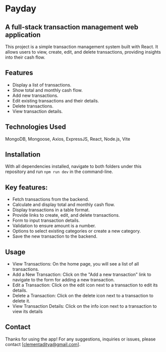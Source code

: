 # Payday
## A full-stack transaction management web application
This project is a simple transaction management system built with React. It allows users to view, create, edit, and delete transactions, providing insights into their cash flow.

## Features
* Display a list of transactions.
* Show total and monthly cash flow.
* Add new transactions.
* Edit existing transactions and their details.
* Delete transactions.
* View transaction details.
  
## Technologies Used
MongoDB, Mongoose, Axios, ExpressJS, React, Node.js, Vite
  
## Installation
With all dependencies installed, navigate to both folders under this repository and run `npm run dev` in the command-line.

## Key features:
* Fetch transactions from the backend.
* Calculate and display total and monthly cash flow.
* Display transactions in a table format.
* Provide links to create, edit, and delete transactions.
* Form to input transaction details.
* Validation to ensure amount is a number.
* Options to select existing categories or create a new category.
* Save the new transaction to the backend.

## Usage
* View Transactions: On the home page, you will see a list of all transactions.
* Add a New Transaction: Click on the "Add a new transaction" link to navigate to the form for adding a new transaction.
* Edit a Transaction: Click on the edit icon next to a transaction to edit its details.
* Delete a Transaction: Click on the delete icon next to a transaction to delete it.
* View Transaction Details: Click on the info icon next to a transaction to view its details

## Contact
Thanks for using the app! For any suggestions, inquiries or issues, please contact [clementaditya@gmail.com].
